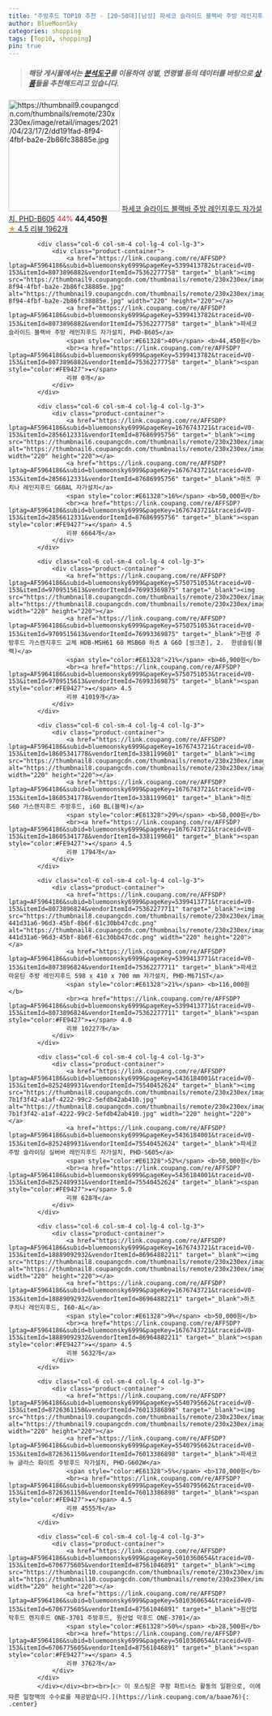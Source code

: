 ```yaml
---
title: "주방후드 TOP10 추천 - [20~50대][남성] 파세코 슬라이드 블랙바 주방 레인지후드 자가설치, PHD-B605"
author: BlueMoonSky
categories: shopping
tags: [Top10, shopping]
pin: true
---
```


> ##### 해당 게시물에서는 [**분석도구**](https://itemscout.io/)를 이용하여 **성별**, **연령별** 등의 데이터를 바탕으로 [**상품**](https://link.coupang.com/a/baae76)들을 추천해드리고 있습니다.
<div class="container"><div class="row">
            <div class="col-6 col-sm-4 col-lg-4 col-lg-3">
                <div class="product-container">
                    <a href="https://link.coupang.com/re/AFFSDP?lptag=AF5964186&subid=bluemoonsky6999&pageKey=5399413782&traceid=V0-153&itemId=8073896882&vendorItemId=75362277758" target="_blank"><img src="https://thumbnail9.coupangcdn.com/thumbnails/remote/230x230ex/image/retail/images/2021/04/23/17/2/dd191fad-8f94-4fbf-ba2e-2b86fc38885e.jpg" alt="https://thumbnail9.coupangcdn.com/thumbnails/remote/230x230ex/image/retail/images/2021/04/23/17/2/dd191fad-8f94-4fbf-ba2e-2b86fc38885e.jpg" width="220" height="220"></a>
                    <a href="https://link.coupang.com/re/AFFSDP?lptag=AF5964186&subid=bluemoonsky6999&pageKey=5399413782&traceid=V0-153&itemId=8073896882&vendorItemId=75362277758" target="_blank">파세코 슬라이드 블랙바 주방 레인지후드 자가설치, PHD-B605</a>
                    <span style="color:#E61328">44%</span> <b>44,450원</b>
                    <br><a href="https://link.coupang.com/re/AFFSDP?lptag=AF5964186&subid=bluemoonsky6999&pageKey=5399413782&traceid=V0-153&itemId=8073896882&vendorItemId=75362277758" target="_blank"><span style="color:#FE9427">★</span> 4.5
                    리뷰 1962개</a>
                </div>
            </div>
            
            <div class="col-6 col-sm-4 col-lg-4 col-lg-3">
                <div class="product-container">
                    <a href="https://link.coupang.com/re/AFFSDP?lptag=AF5964186&subid=bluemoonsky6999&pageKey=5399413782&traceid=V0-153&itemId=8073896882&vendorItemId=75362277758" target="_blank"><img src="https://thumbnail9.coupangcdn.com/thumbnails/remote/230x230ex/image/retail/images/2021/04/23/17/2/dd191fad-8f94-4fbf-ba2e-2b86fc38885e.jpg" alt="https://thumbnail9.coupangcdn.com/thumbnails/remote/230x230ex/image/retail/images/2021/04/23/17/2/dd191fad-8f94-4fbf-ba2e-2b86fc38885e.jpg" width="220" height="220"></a>
                    <a href="https://link.coupang.com/re/AFFSDP?lptag=AF5964186&subid=bluemoonsky6999&pageKey=5399413782&traceid=V0-153&itemId=8073896882&vendorItemId=75362277758" target="_blank">파세코 슬라이드 블랙바 주방 레인지후드 자가설치, PHD-B605</a>
                    <span style="color:#E61328">40%</span> <b>44,450원</b>
                    <br><a href="https://link.coupang.com/re/AFFSDP?lptag=AF5964186&subid=bluemoonsky6999&pageKey=5399413782&traceid=V0-153&itemId=8073896882&vendorItemId=75362277758" target="_blank"><span style="color:#FE9427">★</span> 
                    리뷰 0개</a>
                </div>
            </div>
            
            <div class="col-6 col-sm-4 col-lg-4 col-lg-3">
                <div class="product-container">
                    <a href="https://link.coupang.com/re/AFFSDP?lptag=AF5964186&subid=bluemoonsky6999&pageKey=1676743721&traceid=V0-153&itemId=2856612331&vendorItemId=87686995756" target="_blank"><img src="https://thumbnail6.coupangcdn.com/thumbnails/remote/230x230ex/image/vendor_inventory/bab5/2feccf4b3a2197670436942f0d866d9a303d011e6ce2ed3891b419de2b4c.png" alt="https://thumbnail6.coupangcdn.com/thumbnails/remote/230x230ex/image/vendor_inventory/bab5/2feccf4b3a2197670436942f0d866d9a303d011e6ce2ed3891b419de2b4c.png" width="220" height="220"></a>
                    <a href="https://link.coupang.com/re/AFFSDP?lptag=AF5964186&subid=bluemoonsky6999&pageKey=1676743721&traceid=V0-153&itemId=2856612331&vendorItemId=87686995756" target="_blank">하츠 쿠치나 레인지후드 G60AL 자가설치</a>
                    <span style="color:#E61328">16%</span> <b>50,000원</b>
                    <br><a href="https://link.coupang.com/re/AFFSDP?lptag=AF5964186&subid=bluemoonsky6999&pageKey=1676743721&traceid=V0-153&itemId=2856612331&vendorItemId=87686995756" target="_blank"><span style="color:#FE9427">★</span> 4.5
                    리뷰 6664개</a>
                </div>
            </div>
            
            <div class="col-6 col-sm-4 col-lg-4 col-lg-3">
                <div class="product-container">
                    <a href="https://link.coupang.com/re/AFFSDP?lptag=AF5964186&subid=bluemoonsky6999&pageKey=5750751053&traceid=V0-153&itemId=9709515613&vendorItemId=76993369875" target="_blank"><img src="https://thumbnail8.coupangcdn.com/thumbnails/remote/230x230ex/image/vendor_inventory/9e86/3aaa16ab26f8598dc5d3ed1fafa17191c36eb6b62f0418df8350c2f85342.jpg" alt="https://thumbnail8.coupangcdn.com/thumbnails/remote/230x230ex/image/vendor_inventory/9e86/3aaa16ab26f8598dc5d3ed1fafa17191c36eb6b62f0418df8350c2f85342.jpg" width="220" height="220"></a>
                    <a href="https://link.coupang.com/re/AFFSDP?lptag=AF5964186&subid=bluemoonsky6999&pageKey=5750751053&traceid=V0-153&itemId=9709515613&vendorItemId=76993369875" target="_blank">한샘 주방후드 가스렌지후드 교체 HDB-MSH61 60 MSB60 하츠 A G6O [씽크존], 2.  한샘슬림(블랙)</a>
                    <span style="color:#E61328">21%</span> <b>46,900원</b>
                    <br><a href="https://link.coupang.com/re/AFFSDP?lptag=AF5964186&subid=bluemoonsky6999&pageKey=5750751053&traceid=V0-153&itemId=9709515613&vendorItemId=76993369875" target="_blank"><span style="color:#FE9427">★</span> 4.5
                    리뷰 41019개</a>
                </div>
            </div>
            
            <div class="col-6 col-sm-4 col-lg-4 col-lg-3">
                <div class="product-container">
                    <a href="https://link.coupang.com/re/AFFSDP?lptag=AF5964186&subid=bluemoonsky6999&pageKey=1676743721&traceid=V0-153&itemId=18605341778&vendorItemId=3381199601" target="_blank"><img src="https://thumbnail8.coupangcdn.com/thumbnails/remote/230x230ex/image/vendor_inventory/07ac/270084940a5a9b2ce9d03d6f6e96d83d3d51b7c657de217c48268830b775.jpg" alt="https://thumbnail8.coupangcdn.com/thumbnails/remote/230x230ex/image/vendor_inventory/07ac/270084940a5a9b2ce9d03d6f6e96d83d3d51b7c657de217c48268830b775.jpg" width="220" height="220"></a>
                    <a href="https://link.coupang.com/re/AFFSDP?lptag=AF5964186&subid=bluemoonsky6999&pageKey=1676743721&traceid=V0-153&itemId=18605341778&vendorItemId=3381199601" target="_blank">하츠 S60 가스렌지후드 주방후드, i60 BL(블랙)</a>
                    <span style="color:#E61328">29%</span> <b>50,000원</b>
                    <br><a href="https://link.coupang.com/re/AFFSDP?lptag=AF5964186&subid=bluemoonsky6999&pageKey=1676743721&traceid=V0-153&itemId=18605341778&vendorItemId=3381199601" target="_blank"><span style="color:#FE9427">★</span> 4.5
                    리뷰 1794개</a>
                </div>
            </div>
            
            <div class="col-6 col-sm-4 col-lg-4 col-lg-3">
                <div class="product-container">
                    <a href="https://link.coupang.com/re/AFFSDP?lptag=AF5964186&subid=bluemoonsky6999&pageKey=5399413771&traceid=V0-153&itemId=8073896824&vendorItemId=75362277711" target="_blank"><img src="https://thumbnail8.coupangcdn.com/thumbnails/remote/230x230ex/image/retail/images/1999574825869637-441d31a6-96d3-45bf-8b6f-61c30bb47cdc.png" alt="https://thumbnail8.coupangcdn.com/thumbnails/remote/230x230ex/image/retail/images/1999574825869637-441d31a6-96d3-45bf-8b6f-61c30bb47cdc.png" width="220" height="220"></a>
                    <a href="https://link.coupang.com/re/AFFSDP?lptag=AF5964186&subid=bluemoonsky6999&pageKey=5399413771&traceid=V0-153&itemId=8073896824&vendorItemId=75362277711" target="_blank">파세코 마운틴 주방 레인지후드 598 x 410 x 700 mm 자가설치, PHD-M671ST</a>
                    <span style="color:#E61328">21%</span> <b>116,000원</b>
                    <br><a href="https://link.coupang.com/re/AFFSDP?lptag=AF5964186&subid=bluemoonsky6999&pageKey=5399413771&traceid=V0-153&itemId=8073896824&vendorItemId=75362277711" target="_blank"><span style="color:#FE9427">★</span> 4.0
                    리뷰 10227개</a>
                </div>
            </div>
            
            <div class="col-6 col-sm-4 col-lg-4 col-lg-3">
                <div class="product-container">
                    <a href="https://link.coupang.com/re/AFFSDP?lptag=AF5964186&subid=bluemoonsky6999&pageKey=5436184001&traceid=V0-153&itemId=8252489931&vendorItemId=75540452624" target="_blank"><img src="https://thumbnail8.coupangcdn.com/thumbnails/remote/230x230ex/image/retail/images/3133063778162529-7b1f3f42-a1af-4222-99c2-5efdb42ab410.jpg" alt="https://thumbnail8.coupangcdn.com/thumbnails/remote/230x230ex/image/retail/images/3133063778162529-7b1f3f42-a1af-4222-99c2-5efdb42ab410.jpg" width="220" height="220"></a>
                    <a href="https://link.coupang.com/re/AFFSDP?lptag=AF5964186&subid=bluemoonsky6999&pageKey=5436184001&traceid=V0-153&itemId=8252489931&vendorItemId=75540452624" target="_blank">파세코 주방 슬라이딩 실버바 레인지후드 자가설치, PHD-S605</a>
                    <span style="color:#E61328">52%</span> <b>50,000원</b>
                    <br><a href="https://link.coupang.com/re/AFFSDP?lptag=AF5964186&subid=bluemoonsky6999&pageKey=5436184001&traceid=V0-153&itemId=8252489931&vendorItemId=75540452624" target="_blank"><span style="color:#FE9427">★</span> 5.0
                    리뷰 628개</a>
                </div>
            </div>
            
            <div class="col-6 col-sm-4 col-lg-4 col-lg-3">
                <div class="product-container">
                    <a href="https://link.coupang.com/re/AFFSDP?lptag=AF5964186&subid=bluemoonsky6999&pageKey=1676743721&traceid=V0-153&itemId=18889092932&vendorItemId=86964882211" target="_blank"><img src="https://thumbnail8.coupangcdn.com/thumbnails/remote/230x230ex/image/vendor_inventory/6bbf/2298d43f8178a27a918114d2522052f540b30359166ecf9de182eb95dad3.png" alt="https://thumbnail8.coupangcdn.com/thumbnails/remote/230x230ex/image/vendor_inventory/6bbf/2298d43f8178a27a918114d2522052f540b30359166ecf9de182eb95dad3.png" width="220" height="220"></a>
                    <a href="https://link.coupang.com/re/AFFSDP?lptag=AF5964186&subid=bluemoonsky6999&pageKey=1676743721&traceid=V0-153&itemId=18889092932&vendorItemId=86964882211" target="_blank">하츠 쿠치나 레인지후드, I60-AL</a>
                    <span style="color:#E61328">9%</span> <b>50,000원</b>
                    <br><a href="https://link.coupang.com/re/AFFSDP?lptag=AF5964186&subid=bluemoonsky6999&pageKey=1676743721&traceid=V0-153&itemId=18889092932&vendorItemId=86964882211" target="_blank"><span style="color:#FE9427">★</span> 4.5
                    리뷰 5632개</a>
                </div>
            </div>
            
            <div class="col-6 col-sm-4 col-lg-4 col-lg-3">
                <div class="product-container">
                    <a href="https://link.coupang.com/re/AFFSDP?lptag=AF5964186&subid=bluemoonsky6999&pageKey=5540795662&traceid=V0-153&itemId=8726361150&vendorItemId=76013386898" target="_blank"><img src="https://thumbnail9.coupangcdn.com/thumbnails/remote/230x230ex/image/rs_quotation_api/dbr9mv5q/91a2ae58ef5741d1b4d63c0f90499ad7.jpg" alt="https://thumbnail9.coupangcdn.com/thumbnails/remote/230x230ex/image/rs_quotation_api/dbr9mv5q/91a2ae58ef5741d1b4d63c0f90499ad7.jpg" width="220" height="220"></a>
                    <a href="https://link.coupang.com/re/AFFSDP?lptag=AF5964186&subid=bluemoonsky6999&pageKey=5540795662&traceid=V0-153&itemId=8726361150&vendorItemId=76013386898" target="_blank">파세코 뉴 글라스 화이트 주방후드 자가설치, PHD-G602W</a>
                    <span style="color:#E61328">5%</span> <b>170,000원</b>
                    <br><a href="https://link.coupang.com/re/AFFSDP?lptag=AF5964186&subid=bluemoonsky6999&pageKey=5540795662&traceid=V0-153&itemId=8726361150&vendorItemId=76013386898" target="_blank"><span style="color:#FE9427">★</span> 4.5
                    리뷰 4555개</a>
                </div>
            </div>
            
            <div class="col-6 col-sm-4 col-lg-4 col-lg-3">
                <div class="product-container">
                    <a href="https://link.coupang.com/re/AFFSDP?lptag=AF5964186&subid=bluemoonsky6999&pageKey=5010360654&traceid=V0-153&itemId=6706775605&vendorItemId=87561046891" target="_blank"><img src="https://thumbnail10.coupangcdn.com/thumbnails/remote/230x230ex/image/vendor_inventory/1d04/61dc7199809c56a25bd05190466f1c592755be55d2eb75677097167835b0.png" alt="https://thumbnail10.coupangcdn.com/thumbnails/remote/230x230ex/image/vendor_inventory/1d04/61dc7199809c56a25bd05190466f1c592755be55d2eb75677097167835b0.png" width="220" height="220"></a>
                    <a href="https://link.coupang.com/re/AFFSDP?lptag=AF5964186&subid=bluemoonsky6999&pageKey=5010360654&traceid=V0-153&itemId=6706775605&vendorItemId=87561046891" target="_blank">원산업 막후드 렌지후드 ONE-3701 주방후드, 원산업 막후드 ONE-3701</a>
                    <span style="color:#E61328">50%</span> <b>28,500원</b>
                    <br><a href="https://link.coupang.com/re/AFFSDP?lptag=AF5964186&subid=bluemoonsky6999&pageKey=5010360654&traceid=V0-153&itemId=6706775605&vendorItemId=87561046891" target="_blank"><span style="color:#FE9427">★</span> 4.5
                    리뷰 3762개</a>
                </div>
            </div>
            </div></div><br><br>[👉 이 포스팅은 쿠팡 파트너스 활동의 일환으로, 이에 따른 일정액의 수수료를 제공받습니다.](https://link.coupang.com/a/baae76){: .center}